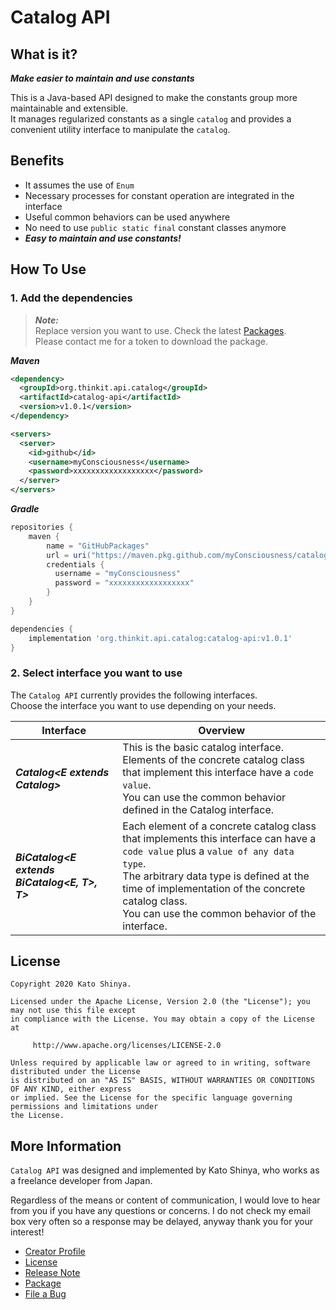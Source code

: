 # Catalog API

## What is it?

**_Make easier to maintain and use constants_**

This is a Java-based API designed to make the constants group more maintainable and extensible.<br>
It manages regularized constants as a single `catalog` and provides a convenient utility interface to manipulate the `catalog`.

## Benefits

- It assumes the use of `Enum`
- Necessary processes for constant operation are integrated in the interface
- Useful common behaviors can be used anywhere
- No need to use `public static final` constant classes anymore
- **_Easy to maintain and use constants!_**

## How To Use

### 1. Add the dependencies

> **_Note:_**<br>
> Replace version you want to use. Check the latest [Packages](https://github.com/myConsciousness/catalog-api/packages).<br>
> Please contact me for a token to download the package.

**_Maven_**

```xml
<dependency>
  <groupId>org.thinkit.api.catalog</groupId>
  <artifactId>catalog-api</artifactId>
  <version>v1.0.1</version>
</dependency>

<servers>
  <server>
    <id>github</id>
    <username>myConsciousness</username>
    <password>xxxxxxxxxxxxxxxxxx</password>
  </server>
</servers>
```

**_Gradle_**

```gradle
repositories {
    maven {
        name = "GitHubPackages"
        url = uri("https://maven.pkg.github.com/myConsciousness/catalog-api")
        credentials {
          username = "myConsciousness"
          password = "xxxxxxxxxxxxxxxxxx"
        }
    }
}

dependencies {
    implementation 'org.thinkit.api.catalog:catalog-api:v1.0.1'
}
```

### 2. Select interface you want to use

The `Catalog API` currently provides the following interfaces.<br>
Choose the interface you want to use depending on your needs.

| Interface                                     | Overview                                                                                                                                                                                                                                                                                 |
| --------------------------------------------- | ---------------------------------------------------------------------------------------------------------------------------------------------------------------------------------------------------------------------------------------------------------------------------------------- |
| **_Catalog<E extends Catalog<E>>_**           | This is the basic catalog interface.<br>Elements of the concrete catalog class that implement this interface have a `code value`.<br>You can use the common behavior defined in the Catalog interface.                                                                                   |
| **_BiCatalog<E extends BiCatalog<E, T>, T>_** | Each element of a concrete catalog class that implements this interface can have a `code value` plus a `value of any data type`.<br>The arbitrary data type is defined at the time of implementation of the concrete catalog class.<br>You can use the common behavior of the interface. |

## License

```
Copyright 2020 Kato Shinya.

Licensed under the Apache License, Version 2.0 (the "License"); you may not use this file except
in compliance with the License. You may obtain a copy of the License at

     http://www.apache.org/licenses/LICENSE-2.0

Unless required by applicable law or agreed to in writing, software distributed under the License
is distributed on an "AS IS" BASIS, WITHOUT WARRANTIES OR CONDITIONS OF ANY KIND, either express
or implied. See the License for the specific language governing permissions and limitations under
the License.
```

## More Information

`Catalog API` was designed and implemented by Kato Shinya, who works as a freelance developer from Japan.

Regardless of the means or content of communication, I would love to hear from you if you have any questions or concerns. I do not check my email box very often so a response may be delayed, anyway thank you for your interest!

- [Creator Profile](https://github.com/myConsciousness)
- [License](https://github.com/myConsciousness/json-formatter/blob/master/LICENSE)
- [Release Note](https://github.com/myConsciousness/catalog-api/releases)
- [Package](https://github.com/myConsciousness/catalog-api/packages)
- [File a Bug](https://github.com/myConsciousness/catalog-api/issues)
